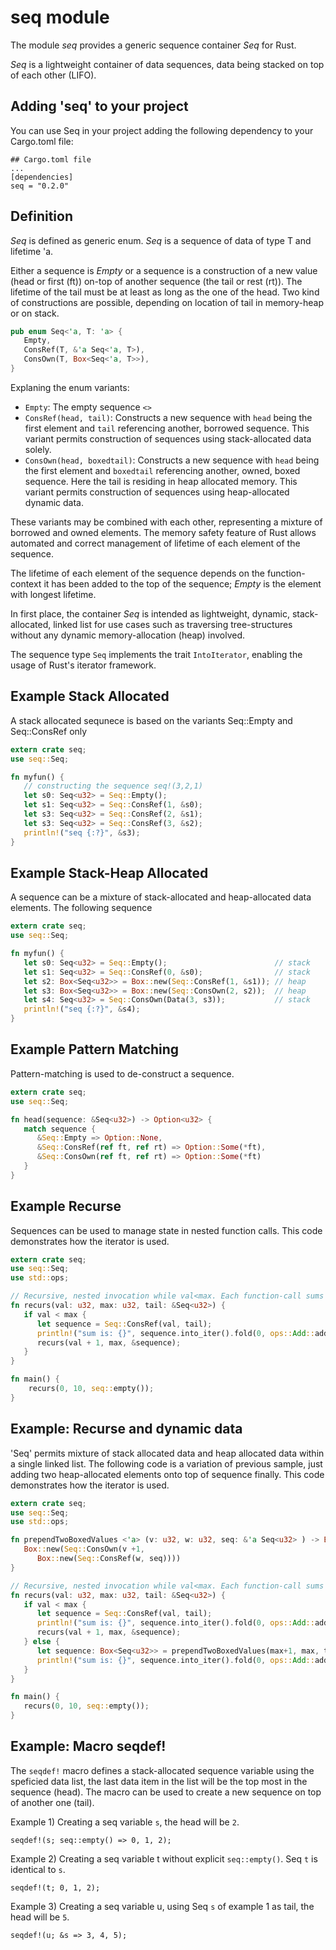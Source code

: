 # seq module

The module _seq_ provides a generic sequence container _Seq_ for Rust.

_Seq_ is a lightweight container of data sequences, data being stacked on top of each other (LIFO).

## Adding 'seq' to your project
You can use Seq in your project adding the following dependency to your Cargo.toml file:
```cargo
## Cargo.toml file
...
[dependencies]
seq = "0.2.0"
```

## Definition
_Seq_ is defined as generic enum. _Seq_ is a sequence of data of type T and lifetime 'a.

Either a sequence is  _Empty_ or a sequence is a construction of a new value
(head or first (ft)) on-top of another sequence (the tail or rest (rt)). The lifetime of the tail must be at least as
long as the one of the head. Two kind of constructions are possible, depending on location of tail in memory-heap or
on stack.
```rust
pub enum Seq<'a, T: 'a> {
   Empty,
   ConsRef(T, &'a Seq<'a, T>),
   ConsOwn(T, Box<Seq<'a, T>>),
}
```
Explaning the enum variants:
* `Empty`: The empty sequence `<>`
* `ConsRef(head, tail)`: Constructs a new sequence with `head` being the first element and `tail` referencing another,
  borrowed sequence. This variant permits construction of sequences using stack-allocated
  data solely.
* `ConsOwn(head, boxedtail)`: Constructs a new sequence with `head` being the first element and `boxedtail` referencing
  another, owned, boxed sequence. Here the tail is residing in heap allocated memory. This variant
  permits construction of sequences using heap-allocated dynamic data.

These variants may be combined with each other, representing a mixture of borrowed and owned elements. The memory
safety feature of Rust allows automated and correct management of lifetime of each element of the sequence.

The lifetime of each element of the sequence depends on the function-context it has been added to the top of the
sequence; _Empty_ is the element with longest lifetime.

In first place, the container  _Seq_ is intended as lightweight, dynamic, stack-allocated, linked list for
use cases such as traversing tree-structures without any dynamic memory-allocation (heap) involved.

The sequence type `Seq` implements the trait `IntoIterator`, enabling the usage of Rust's iterator framework.

## Example Stack Allocated
A stack allocated sequnece is based on the variants Seq::Empty and Seq::ConsRef only
```rust
extern crate seq;
use seq::Seq;

fn myfun() {
   // constructing the sequence seq!(3,2,1)
   let s0: Seq<u32> = Seq::Empty();
   let s1: Seq<u32> = Seq::ConsRef(1, &s0);
   let s3: Seq<u32> = Seq::ConsRef(2, &s1);
   let s3: Seq<u32> = Seq::ConsRef(3, &s2);
   println!("seq {:?}", &s3);
}
```

## Example Stack-Heap Allocated
A sequence can be a mixture of stack-allocated and heap-allocated data elements. The following sequence
```rust
extern crate seq;
use seq::Seq;

fn myfun() {
   let s0: Seq<u32> = Seq::Empty();                        // stack
   let s1: Seq<u32> = Seq::ConsRef(0, &s0);                // stack
   let s2: Box<Seq<u32>> = Box::new(Seq::ConsRef(1, &s1)); // heap
   let s3: Box<Seq<u32>> = Box::new(Seq::ConsOwn(2, s2));  // heap
   let s4: Seq<u32> = Seq::ConsOwn(Data(3, s3));           // stack
   println!("seq {:?}", &s4);
}
```
## Example Pattern Matching
Pattern-matching is used to de-construct a sequence.
```rust
extern crate seq;
use seq::Seq;

fn head(sequence: &Seq<u32>) -> Option<u32> {
   match sequence {
      &Seq::Empty => Option::None,
      &Seq::ConsRef(ref ft, ref rt) => Option::Some(*ft),
      &Seq::ConsOwn(ref ft, ref rt) => Option::Some(*ft)
   }
}
```
## Example Recurse
Sequences can be used to manage state in nested function calls. This code demonstrates how the iterator is used.
```rust
extern crate seq;
use seq::Seq;
use std::ops;

// Recursive, nested invocation while val<max. Each function-call sums up the sequence.
fn recurs(val: u32, max: u32, tail: &Seq<u32>) {
   if val < max {
      let sequence = Seq::ConsRef(val, tail);
      println!("sum is: {}", sequence.into_iter().fold(0, ops::Add::add));
      recurs(val + 1, max, &sequence);
   }
}

fn main() {
    recurs(0, 10, seq::empty());
}
```
## Example: Recurse and dynamic data
'Seq' permits mixture of stack allocated data and heap allocated data within a single linked list.
The following code is a variation of previous sample, just adding two heap-allocated elements onto top
of sequence finally. This code demonstrates how the iterator is used.
```rust
extern crate seq;
use seq::Seq;
use std::ops;

fn prependTwoBoxedValues <'a> (v: u32, w: u32, seq: &'a Seq<u32> ) -> Box<Seq< 'a, u32>> {
   Box::new(Seq::ConsOwn(v +1,
      Box::new(Seq::ConsRef(w, seq))))
}

// Recursive, nested invocation while val<max. Each function-call sums up the sequence.
fn recurs(val: u32, max: u32, tail: &Seq<u32>) {
   if val < max {
      let sequence = Seq::ConsRef(val, tail);
      println!("sum is: {}", sequence.into_iter().fold(0, ops::Add::add));
      recurs(val + 1, max, &sequence);
   } else {
      let sequence: Box<Seq<u32>> = prependTwoBoxedValues(max+1, max, tail);
      println!("sum is: {}", sequence.into_iter().fold(0, ops::Add::add));
   }
}

fn main() {
   recurs(0, 10, seq::empty());
}
```
## Example: Macro seqdef!
The `seqdef!` macro defines a stack-allocated sequence variable using the speficied data list,
the last data item in the list will be the top most in the sequence (head). The macro can be used to
create a new sequence on top of another one (tail).

Example 1) Creating a seq variable `s`, the head will be `2`.
```
seqdef!(s; seq::empty() => 0, 1, 2);
```

Example 2) Creating a seq variable t without explicit `seq::empty()`. Seq `t` is identical to `s`.
```
seqdef!(t; 0, 1, 2);
```

Example 3) Creating a seq variable u, using Seq `s` of example 1 as tail, the head will be `5`.
```
seqdef!(u; &s => 3, 4, 5);
```